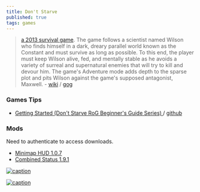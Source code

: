 ```yaml
---
title: Don't Starve
published: true
tags: games
---
```

> [a 2013 survival game](https://en.wikipedia.org/wiki/Don%27t_Starve). The game follows a scientist named Wilson who finds himself in a dark, dreary parallel world known as the Constant and must survive as long as possible. To this end, the player must keep Wilson alive, fed, and mentally stable as he avoids a variety of surreal and supernatural enemies that will try to kill and devour him. The game's Adventure mode adds depth to the sparse plot and pits Wilson against the game's supposed antagonist, Maxwell. - [wiki](https://dontstarve.fandom.com/wiki/Don%27t_Starve_Wiki) / [gog](https://www.gog.com/fr/game/dont_starve)

### Games Tips
- [ Getting Started (Don't Starve RoG Beginner's Guide Series) ](https://www.youtube.com/watch?v=NksfDyU80m4) / [github](https://github.com/squeek502/Minimap-HUD)

### Mods

Need to authenticate to access downloads.

- [Minimap HUD 1.0.7](https://forums.kleientertainment.com/files/file/352-minimap-hud/)
- [Combined Status 1.9.1](https://forums.kleientertainment.com/files/file/1136-combined-status/)

[![caption](https://wallpapercave.com/dwp2x/wp2237057.jpg)](https://wallpapercave.com/dont-starve-wallpapers)

[![caption](https://static.wikia.nocookie.net/dont-starve-game/images/1/19/Not-crazy.png/revision/latest?cb=20140430184518)](https://dontstarve.fandom.com/wiki/Forgotten_Knowledge_Puzzles)
